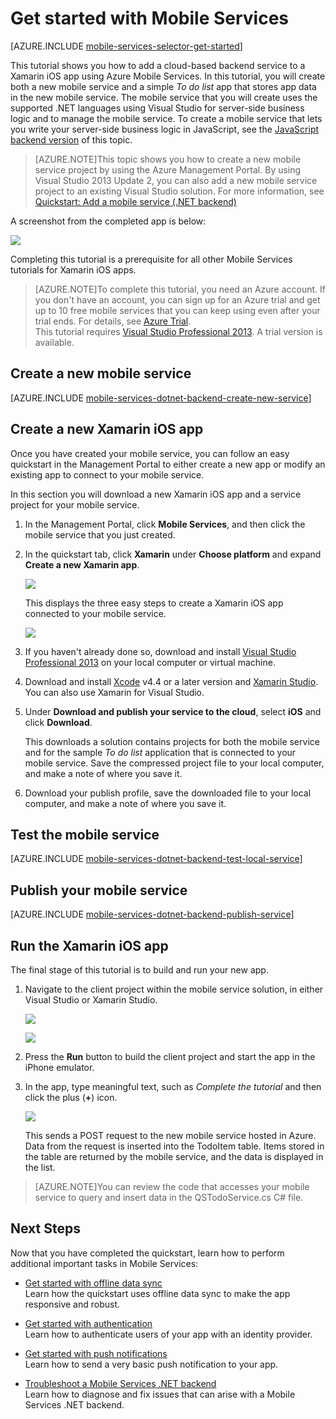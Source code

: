 <properties
	pageTitle="Get Started with Mobile Services for Xamarin iOS apps | Windows Azure"
	description="Follow this tutorial to get started using Azure Mobile Services for Xamarin iOS development"
	services="mobile-services"
	documentationCenter="xamarin"
	authors="lindydonna"
	manager="dwrede"
	editor="mollybos"/>

<tags
	ms.service="mobile-services"
	ms.date="11/05/2015"
	wacn.date=""/>

# <a name="getting-started"> </a>Get started with Mobile Services

[AZURE.INCLUDE [mobile-services-selector-get-started](../includes/mobile-services-selector-get-started.md)]

This tutorial shows you how to add a cloud-based backend service to a Xamarin iOS app using Azure Mobile Services. In this tutorial, you will create both a new mobile service and a simple _To do list_ app that stores app data in the new mobile service. The mobile service that you will create uses the supported .NET languages using Visual Studio for server-side business logic and to manage the mobile service. To create a mobile service that lets you write your server-side business logic in JavaScript, see the [JavaScript backend version] of this topic.

>[AZURE.NOTE]This topic shows you how to create a new mobile service project by using the Azure Management Portal. By using Visual Studio 2013 Update 2, you can also add a new mobile service project to an existing Visual Studio solution. For more information, see [Quickstart: Add a mobile service (.NET backend)](http://msdn.microsoft.com/zh-cn/library/windows/apps/dn629482.aspx)

A screenshot from the completed app is below:

![][0]


Completing this tutorial is a prerequisite for all other Mobile Services tutorials for Xamarin iOS apps.

>[AZURE.NOTE]To complete this tutorial, you need an Azure account. If you don't have an account, you can sign up for an Azure trial and get up to 10 free mobile services that you can keep using even after your trial ends. For details, see <a href="/pricing/1rmb-trial/?WT.mc_id=A0E0E5C02&amp;returnurl=http%3A%2F%2Fazure.microsoft.com%2Fen-us%2Fdocumentation%2Farticles%2Fmobile-services-dotnet-backend-xamarin-ios-get-started" target="_blank">Azure Trial</a>.<br />This tutorial requires <a href="https://www.visualstudio.com/downloads/download-visual-studio-vs" target="_blank">Visual Studio Professional 2013</a>. A trial version is available.

## Create a new mobile service

[AZURE.INCLUDE [mobile-services-dotnet-backend-create-new-service](../includes/mobile-services-dotnet-backend-create-new-service.md)]

## Create a new Xamarin iOS app

Once you have created your mobile service, you can follow an easy quickstart in the Management Portal to either create a new app or modify an existing app to connect to your mobile service.

In this section you will download a new Xamarin iOS app and a service project for your mobile service.

1. In the Management Portal, click **Mobile Services**, and then click the mobile service that you just created.

2. In the quickstart tab, click **Xamarin** under **Choose platform** and expand **Create a new Xamarin app**.

   	![][6]

   	This displays the three easy steps to create a Xamarin iOS app connected to your mobile service.

  	![][7]

3. If you haven't already done so, download and install <a href="https://www.visualstudio.com/downloads/download-visual-studio-vs" target="_blank">Visual Studio Professional 2013</a> on your local computer or virtual machine.  

4. Download and install [Xcode] v4.4 or a later version and [Xamarin Studio]. You can also use Xamarin for Visual Studio.

5. Under **Download and publish your service to the cloud**, select **iOS** and click **Download**.

  	This downloads a solution contains projects for both the mobile service and for the sample _To do list_ application that is connected to your mobile service. Save the compressed project file to your local computer, and make a note of where you save it.

6. Download your publish profile, save the downloaded file to your local computer, and make a note of where you save it.

## Test the mobile service

[AZURE.INCLUDE [mobile-services-dotnet-backend-test-local-service](../includes/mobile-services-dotnet-backend-test-local-service.md)]

## Publish your mobile service

[AZURE.INCLUDE [mobile-services-dotnet-backend-publish-service](../includes/mobile-services-dotnet-backend-publish-service.md)]

## Run the Xamarin iOS app

The final stage of this tutorial is to build and run your new app.

1. Navigate to the client project within the mobile service solution, in either Visual Studio or Xamarin Studio.

	![][8]

	![][9]

2. Press the **Run** button to build the client project and start the app in the iPhone emulator.

3. In the app, type meaningful text, such as _Complete the tutorial_ and then click the plus (**+**) icon.

	![][10]

	This sends a POST request to the new mobile service hosted in Azure. Data from the request is inserted into the TodoItem table. Items stored in the table are returned by the mobile service, and the data is displayed in the list.

>[AZURE.NOTE]You can review the code that accesses your mobile service to query and insert data in the QSTodoService.cs C# file.


## Next Steps
Now that you have completed the quickstart, learn how to perform additional important tasks in Mobile Services:

* [Get started with offline data sync]
  <br/>Learn how the quickstart uses offline data sync to make the app responsive and robust.

* [Get started with authentication]
  <br/>Learn how to authenticate users of your app with an identity provider.

* [Get started with push notifications]
  <br/>Learn how to send a very basic push notification to your app.

* [Troubleshoot a Mobile Services .NET backend]
  <br/> Learn how to diagnose and fix issues that can arise with a Mobile Services .NET backend.


<!-- Anchors. -->
[Getting started with Mobile Services]:#getting-started
[Create a new mobile service]:#create-new-service
[Next Steps]:#next-steps



<!-- Images. -->
[0]: ./media/mobile-services-dotnet-backend-xamarin-ios-get-started/mobile-quickstart-completed-ios.png
[6]: ./media/mobile-services-dotnet-backend-xamarin-ios-get-started/mobile-portal-quickstart-xamarin-ios.png
[7]: ./media/mobile-services-dotnet-backend-xamarin-ios-get-started/mobile-quickstart-steps-xamarin-ios.png
[8]: ./media/mobile-services-dotnet-backend-xamarin-ios-get-started/mobile-xamarin-project-ios-vs.png
[9]: ./media/mobile-services-dotnet-backend-xamarin-ios-get-started/mobile-xamarin-project-ios-xs.png
[10]: ./media/mobile-services-dotnet-backend-xamarin-ios-get-started/mobile-quickstart-startup-ios.png

<!-- URLs. -->
[Get started with offline data sync]: /documentation/articles/mobile-services-xamarin-ios-get-started-offline-data
[Get started with authentication]: /documentation/articles/mobile-services-dotnet-backend-xamarin-ios-get-started-users
[Get started with push notifications]: /documentation/articles/mobile-services-dotnet-backend-xamarin-ios-get-started-push
[Visual Studio Professional 2013]: https://www.visualstudio.com/downloads/download-visual-studio-vs
[Mobile Services SDK]: http://go.microsoft.com/fwlink/?LinkId=257545
[JavaScript and HTML]: /documentation/articles/mobile-services-win8-javascript
[Management Portal]: https://manage.windowsazure.cn/
[JavaScript backend version]: /documentation/articles/mobile-services-ios-get-started
[Get started with data in Mobile Services using Visual Studio 2012]: /documentation/articles/mobile-services-windows-store-dotnet-get-started-data-vs2012
[Troubleshoot a Mobile Services .NET backend]: /documentation/articles/mobile-services-dotnet-backend-how-to-troubleshoot


[Xamarin Studio]: http://xamarin.com/download
[Xcode]: https://go.microsoft.com/fwLink/?LinkID=266532&clcid=0x409
[Xamarin for Windows]: https://go.microsoft.com/fwLink/?LinkID=330242&clcid=0x409
